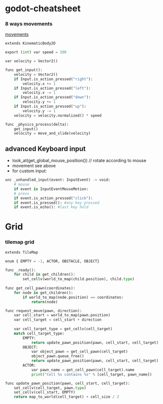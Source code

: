 # godot-cheatsheet


### 8 ways movements

[movements](https://docs.godotengine.org/en/stable/tutorials/2d/2d_movement.html)

```python
extends KinematicBody2D

export (int) var speed = 200

var velocity = Vector2()

func get_input():
    velocity = Vector2()
    if Input.is_action_pressed("right"):
        velocity.x += 1
    if Input.is_action_pressed("left"):
        velocity.x -= 1
    if Input.is_action_pressed("down"):
        velocity.y += 1
    if Input.is_action_pressed("up"):
        velocity.y -= 1
    velocity = velocity.normalized() * speed

func _physics_process(delta):
    get_input()
    velocity = move_and_slide(velocity)

```


## advanced Keyboard input
- look_at(get_global_mouse_position()) // rotate according to mouse 
- movement see above
- for custom input:

```python
unc _unhandled_input(event: InputEvent) -> void:
    # mouse 
    if event is InputEventMouseMotion:	
    # press 
    if event.is_action_pressed("click"):		
    if event.is_pressed(): #any key pressed 
    if event.is_echo(): #last key hold 
```


# Grid
### tilemap grid 
```python
extends TileMap

enum { EMPTY = -1, ACTOR, OBSTACLE, OBJECT}

func _ready():
	for child in get_children():
		set_cellv(world_to_map(child.position), child.type)
		
func get_cell_pawn(coordinates):
	for node in get_children():
		if world_to_map(node.position) == coordinates:
			return(node)

func request_move(pawn, direction):
	var cell_start = world_to_map(pawn.position)
	var cell_target = cell_start + direction
	
	var cell_target_type = get_cellv(cell_target)
	match cell_target_type:
		EMPTY:
			return update_pawn_position(pawn, cell_start, cell_target)
		OBJECT:
			var object_pawn = get_cell_pawn(cell_target)
			object_pawn.queue_free()
			return update_pawn_position(pawn, cell_start, cell_target)
		ACTOR:
			var pawn_name = get_cell_pawn(cell_target).name
			print("Cell %s contains %s" % [cell_target, pawn_name])

func update_pawn_position(pawn, cell_start, cell_target):
	set_cellv(cell_target, pawn.type)
	set_cellv(cell_start, EMPTY)
	return map_to_world(cell_target) + cell_size / 2
```
